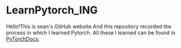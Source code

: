 # LearnPytorch_ING
Hello!This is sean's GitHub website.And this repository recorded the process in which I learned Pytorch.
All these I learned can be found in <a href="https://github.com/fendouai/PyTorchDocs">PyTorchDocs</a>.
